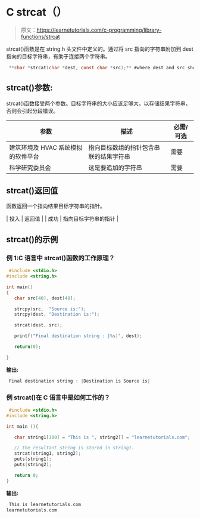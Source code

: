 # C strcat（）

> 原文：<https://learnetutorials.com/c-programming/library-functions/strcat>

strcat()函数是在 string.h 头文件中定义的。通过将 src 指向的字符串附加到 dest 指向的目标字符串，有助于连接两个字符串。

```c
 **char *strcat(char *dest, const char *src);** #where dest and src should be strings 

```

## strcat()参数:

strcat()函数接受两个参数。目标字符串的大小应该足够大，以存储结果字符串，否则会引起分段错误。

| 参数 | 描述 | 必需/可选 |
| --- | --- | --- |
| 建筑环境及 HVAC 系统模拟的软件平台 | 指向目标数组的指针包含串联的结果字符串 | 需要 |
| 科学研究委员会 | 这是要追加的字符串 | 需要 |

## strcat()返回值

函数返回一个指向结果目标字符串的指针。

| 投入 | 返回值 |
| 成功 | 指向目标字符串的指针 |

## strcat()的示例

### 例 1:C 语言中 strcat()函数的工作原理？

```c
 #include <stdio.h>
#include <string.h>

int main()
{
   char src[40], dest[40];

   strcpy(src,  "Source is:");
   strcpy(dest, "Destination is:");

   strcat(dest, src);

   printf("Final destination string : |%s|", dest);

   return(0);

} 

```

**输出:**

```c
 Final destination string : |Destination is Source is| 
```

### 例 strcat()在 C 语言中是如何工作的？

```c
 #include <stdio.h>
#include <string.h>

int main (){

   char string1[100] = "This is ", string2[] = "learnetutorials.com";

   // the resultant string is stored in string1.
   strcat(string1, string2);
   puts(string1);
   puts(string2);

   return 0;
} 

```

**输出:**

```c
 This is learnetutorials.com
learnetutorials.com 
```